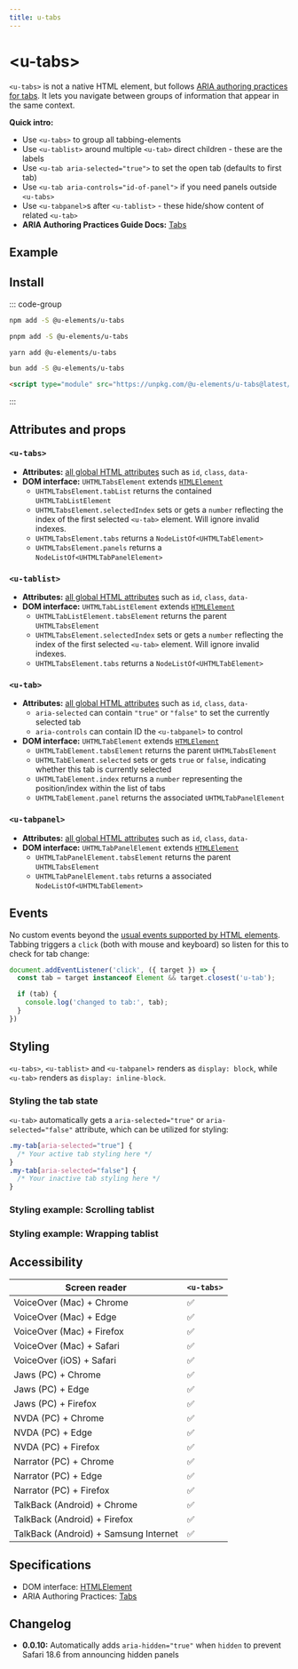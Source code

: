```yaml
---
title: u-tabs
---
```

<script setup>
import { data } from '../filesize.data.ts'
</script>

# &lt;u-tabs&gt; <mark data-badge="ARIA"></mark>
`<u-tabs>` is not a native HTML element, but follows [ARIA authoring practices for tabs](https://www.w3.org/WAI/ARIA/apg/patterns/tabs/). It lets you navigate between groups of information that appear in the same context.

**Quick intro:**
- Use `<u-tabs>` to group all tabbing-elements
- Use `<u-tablist>` around multiple `<u-tab>` direct children - these are the labels
- Use `<u-tab aria-selected="true">` to set the open tab (defaults to first tab)
- Use `<u-tab aria-controls="id-of-panel">` if you need panels outside `<u-tabs>`
- Use `<u-tabpanel>`s after  `<u-tablist>` - these hide/show content of related `<u-tab>`
- **ARIA Authoring Practices Guide Docs:** [Tabs](https://www.w3.org/WAI/ARIA/apg/patterns/tabs/)

## Example

<Sandbox label="u-tabs code example" />
<pre hidden>
&lt;u-tabs&gt;
  &lt;u-tablist&gt;
    &lt;u-tab&gt;Tab 1&lt;/u-tab&gt;
    &lt;u-tab&gt;Tab 2&lt;/u-tab&gt;
    &lt;u-tab&gt;Tab 3&lt;/u-tab&gt;
  &lt;/u-tablist&gt;
  &lt;u-tabpanel&gt;Panel 1 with &lt;a href="#"&gt;link&lt;/a&gt;&lt;/u-tabpanel&gt;
  &lt;u-tabpanel&gt;Panel 2 with &lt;a href="#"&gt;link&lt;/a&gt;&lt;/u-tabpanel&gt;
  &lt;u-tabpanel&gt;Panel 3 with &lt;a href="#"&gt;link&lt;/a&gt;&lt;/u-tabpanel&gt;
&lt;/u-tabs&gt;
&lt;style&gt;
  /* Styling just for example: */
  u-tab { padding: .5em }
  u-tab[aria-selected="true"] { border-bottom: 4px solid }
  u-tabpanel { padding: 1em; border: 1px solid }
&lt;/style&gt;
</pre>

## Install <mark :data-badge="data['u-tabs']"></mark>

::: code-group

```bash [NPM]
npm add -S @u-elements/u-tabs
```

```bash [PNPM]
pnpm add -S @u-elements/u-tabs
```

```bash [Yarn]
yarn add @u-elements/u-tabs
```

```bash [Bun]
bun add -S @u-elements/u-tabs
```

```html [CDN]
<script type="module" src="https://unpkg.com/@u-elements/u-tabs@latest/dist/u-tabs.js"></script>
```
:::

## Attributes and props

### `<u-tabs>`

- **Attributes:** [all global HTML attributes](https://developer.mozilla.org/en-US/docs/Web/HTML/Global_attributes) such as `id`, `class`, `data-`
- **DOM interface:** `UHTMLTabsElement` extends [`HTMLElement`](https://developer.mozilla.org/en-US/docs/Web/API/HTMLElement)
  - `UHTMLTabsElement.tabList` returns the contained `UHTMLTabListElement`
  - `UHTMLTabsElement.selectedIndex` sets or gets a `number` reflecting the index of the first selected `<u-tab>` element. Will ignore invalid indexes.
  - `UHTMLTabsElement.tabs` returns a `NodeListOf<UHTMLTabElement>`
  - `UHTMLTabsElement.panels` returns a `NodeListOf<UHTMLTabPanelElement>`

### `<u-tablist>`
- **Attributes:** [all global HTML attributes](https://developer.mozilla.org/en-US/docs/Web/HTML/Global_attributes) such as `id`, `class`, `data-`
- **DOM interface:** `UHTMLTabListElement` extends [`HTMLElement`](https://developer.mozilla.org/en-US/docs/Web/API/HTMLElement)
  - `UHTMLTabListElement.tabsElement` returns the parent `UHTMLTabsElement`
  - `UHTMLTabsElement.selectedIndex` sets or gets a `number` reflecting the index of the first selected `<u-tab>` element. Will ignore invalid indexes.
  - `UHTMLTabsElement.tabs` returns a `NodeListOf<UHTMLTabElement>`

### `<u-tab>`
- **Attributes:** [all global HTML attributes](https://developer.mozilla.org/en-US/docs/Web/HTML/Global_attributes) such as `id`, `class`, `data-`
  - `aria-selected` can contain `"true"` or `"false"` to set the currently selected tab 
  - `aria-controls` can contain ID the `<u-tabpanel>` to control
- **DOM interface:** `UHTMLTabElement` extends [`HTMLElement`](https://developer.mozilla.org/en-US/docs/Web/API/HTMLElement)
  - `UHTMLTabElement.tabsElement` returns the parent `UHTMLTabsElement`
  - `UHTMLTabElement.selected` sets or gets `true` or `false`, indicating whether this tab is currently selected
  - `UHTMLTabElement.index` returns a `number` representing the position/index within the list of tabs
  - `UHTMLTabElement.panel` returns the associated `UHTMLTabPanelElement`

### `<u-tabpanel>`
- **Attributes:** [all global HTML attributes](https://developer.mozilla.org/en-US/docs/Web/HTML/Global_attributes) such as `id`, `class`, `data-`
- **DOM interface:** `UHTMLTabPanelElement` extends [`HTMLElement`](https://developer.mozilla.org/en-US/docs/Web/API/HTMLElement)
  - `UHTMLTabPanelElement.tabsElement` returns the parent `UHTMLTabsElement`
  - `UHTMLTabPanelElement.tabs` returns a associated `NodeListOf<UHTMLTabElement>`

## Events

No custom events beyond the [usual events supported by HTML elements](https://developer.mozilla.org/en-US/docs/Web/API/Element#events). Tabbing triggers a `click` (both with mouse and keyboard) so listen for this to check for tab change:
```js
document.addEventListener('click', ({ target }) => {
  const tab = target instanceof Element && target.closest('u-tab');

  if (tab) {
    console.log('changed to tab:', tab);
  }
})
```

## Styling

`<u-tabs>`, `<u-tablist>` and `<u-tabpanel>` renders as `display: block`, while `<u-tab>` renders as `display: inline-block`.

### Styling the tab state

`<u-tab>` automatically gets a `aria-selected="true"` or `aria-selected="false"` attribute, which can be utilized for styling:

```css
.my-tab[aria-selected="true"] {
  /* Your active tab styling here */
}
.my-tab[aria-selected="false"] {
  /* Your inactive tab styling here */
}
```

### Styling example: Scrolling tablist

<Sandbox label="u-tabs scrolling example" />
<pre hidden>
&lt;style&gt;
  .my-tablist-scrolls {
    display: flex;
    overflow: auto;
    white-space: nowrap;
  }
&lt;/style&gt;
&lt;u-tabs&gt;
  &lt;u-tablist class="my-tablist-scrolls"&gt;
    &lt;u-tab&gt;Tab 1&lt;/u-tab&gt;&lt;u-tab&gt;Tab 2&lt;/u-tab&gt;&lt;u-tab&gt;Tab 3&lt;/u-tab&gt;&lt;u-tab&gt;Tab 4&lt;/u-tab&gt;&lt;u-tab&gt;Tab 5&lt;/u-tab&gt;&lt;u-tab&gt;Tab 6&lt;/u-tab&gt;&lt;u-tab&gt;Tab 7&lt;/u-tab&gt;
  &lt;/u-tablist&gt;
  &lt;u-tabpanel&gt;Panel 1&lt;/u-tabpanel&gt;
&lt;/u-tabs&gt;
</pre>



### Styling example: Wrapping tablist

<Sandbox label="u-tabs wrapping example" />
<pre hidden>
&lt;style&gt;
  .my-tablist-wrapps {
    display: flex;
    flex-wrap: wrap;
  }
&lt;/style&gt;
&lt;u-tabs&gt;
  &lt;u-tablist class="my-tablist-wrapps"&gt;
    &lt;u-tab&gt;Tab 1&lt;/u-tab&gt;&lt;u-tab&gt;Tab 2&lt;/u-tab&gt;&lt;u-tab&gt;Tab 3&lt;/u-tab&gt;&lt;u-tab&gt;Tab 4&lt;/u-tab&gt;&lt;u-tab&gt;Tab 5&lt;/u-tab&gt;&lt;u-tab&gt;Tab 6&lt;/u-tab&gt;&lt;u-tab&gt;Tab 7&lt;/u-tab&gt;
  &lt;/u-tablist&gt;
  &lt;u-tabpanel&gt;Panel 1&lt;/u-tabpanel&gt;
&lt;/u-tabs&gt;
</pre>

## Accessibility

| Screen reader | `<u-tabs>` |
| --- | --- |
| VoiceOver (Mac) + Chrome | :white_check_mark: |
| VoiceOver (Mac) + Edge | :white_check_mark: |
| VoiceOver (Mac) + Firefox  | :white_check_mark: |
| VoiceOver (Mac) + Safari | :white_check_mark: |
| VoiceOver (iOS) + Safari | :white_check_mark: |
| Jaws (PC) + Chrome | :white_check_mark: |
| Jaws (PC) + Edge | :white_check_mark: |
| Jaws (PC) + Firefox | :white_check_mark: |
| NVDA (PC) + Chrome | :white_check_mark: |
| NVDA (PC) + Edge | :white_check_mark: |
| NVDA (PC) + Firefox | :white_check_mark: |
| Narrator (PC) + Chrome | :white_check_mark: |
| Narrator (PC) + Edge | :white_check_mark: |
| Narrator (PC) + Firefox | :white_check_mark: |
| TalkBack (Android) + Chrome | :white_check_mark: |
| TalkBack (Android) + Firefox | :white_check_mark: |
| TalkBack (Android) + Samsung Internet | :white_check_mark: |

## Specifications

- DOM interface: [HTMLElement](https://developer.mozilla.org/en-US/docs/Web/API/HTMLElement)
- ARIA Authoring Practices: [Tabs](https://www.w3.org/WAI/ARIA/apg/patterns/tabs/)

## Changelog

- **0.0.10:** Automatically adds `aria-hidden="true"` when `hidden` to prevent Safari 18.6 from announcing hidden panels